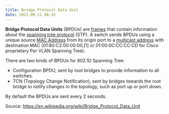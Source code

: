 ```yaml
---
title: Bridge Protocol Data Unit
date: 2021-06-11 06:35
---
```


**Bridge Protocol Data Units** (BPDUs) are [frames](2020-10-09--14-43-56Z--frame.md) 
that contain information about the 
[spanning tree protocol](2020-10-16--14-13-36Z--spanning_tree_protocol.md) (STP). 
A switch sends BPDUs using a unique source [MAC Address](2020-10-09--14-32-55Z--mac.md) 
from its origin port to a [multicast address](2021-06-11--06-45-41Z--multicast_address.md) with destination MAC
(01:80:C2:00:00:00,[1] or 01:00:0C:CC:CC:CD for Cisco proprietary Per VLAN
Spanning Tree). 

There are two kinds of BPDUs for 802.1D Spanning Tree:
* Configuration BPDU, sent by root bridges to provide information to all switches.
* TCN (Topology Change Notification), sent by bridges towards the root bridge to notify changes in the topology, such as port up or port down.

By default the BPDUs are sent every 2 seconds. 

Source: https://en.wikipedia.org/wiki/Bridge_Protocol_Data_Unit

